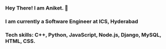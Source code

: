 ### Hey There! I am Aniket. 👋
### I am currently a Software Engineer  at ICS, Hyderabad
### Tech skills:   C++, Python, JavaScript, Node.js, Django, MySQL, HTML, CSS.
<!--
**aniket-cse/aniket-cse** is a ✨ _special_ ✨ repository because its `README.md` (this file) appears on your GitHub profile.

Here are some ideas to get you started:

- 🔭 I’m currently working on ...
- 🌱 I’m currently learning ...
- 👯 I’m looking to collaborate on ...
- 🤔 I’m looking for help with ...
- 💬 Ask me about ...
- 📫 How to reach me: ...
- 😄 Pronouns: ...
- ⚡ Fun fact: ...
-->

